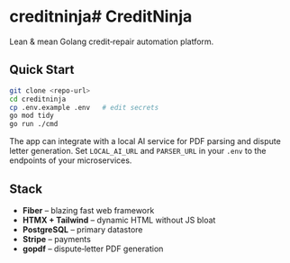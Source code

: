 # creditninja# CreditNinja

Lean & mean Golang credit‑repair automation platform.

## Quick Start

```bash
git clone <repo-url>
cd creditninja
cp .env.example .env   # edit secrets
go mod tidy
go run ./cmd
```

The app can integrate with a local AI service for PDF parsing and dispute letter generation.
Set `LOCAL_AI_URL` and `PARSER_URL` in your `.env` to the endpoints of your microservices.

## Stack

* **Fiber** – blazing fast web framework
* **HTMX + Tailwind** – dynamic HTML without JS bloat
* **PostgreSQL** – primary datastore
* **Stripe** – payments
* **gopdf** – dispute‑letter PDF generation
